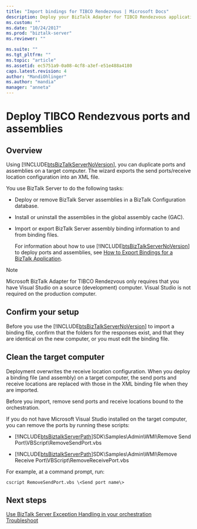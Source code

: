 ```yaml
---
title: "Import bindings for TIBCO Rendezvous | Microsoft Docs"
description: Deploy your BizTalk Adapter for TIBCO Rendezvous applications using Import Bindings feature in BizTalk Server
ms.custom: ""
ms.date: "10/24/2017"
ms.prod: "biztalk-server"
ms.reviewer: ""

ms.suite: ""
ms.tgt_pltfrm: ""
ms.topic: "article"
ms.assetid: ec5751a9-0a08-4cf8-a3ef-e51e488a4180
caps.latest.revision: 4
author: "MandiOhlinger"
ms.author: "mandia"
manager: "anneta"
---
```

# Deploy TIBCO Rendezvous ports and assemblies
  
## Overview
Using [!INCLUDE[btsBizTalkServerNoVersion](../includes/btsbiztalkservernoversion-md.md)], you can duplicate ports and assemblies on a target computer. The wizard exports the send ports/receive location configuration into an XML file.  
  
 You use BizTalk Server to do the following tasks:  
  
- Deploy or remove BizTalk Server assemblies in a BizTalk Configuration database.  
  
- Install or uninstall the assemblies in the global assembly cache (GAC).  
  
- Import or export BizTalk Server assembly binding information to and from binding files.  
  
  For information about how to use [!INCLUDE[btsBizTalkServerNoVersion](../includes/btsbiztalkservernoversion-md.md)] to deploy ports and assemblies, see [How to Export Bindings for a BizTalk Application](../core/how-to-export-bindings-for-a-biztalk-application.md).  
  
> [!NOTE]
>  Microsoft BizTalk Adapter for TIBCO Rendezvous only requires that you have Visual Studio on a source (development) computer. Visual Studio is not required on the production computer.  

## Confirm your setup

Before you use the [!INCLUDE[btsBizTalkServerNoVersion](../includes/btsbiztalkservernoversion-md.md)] to import a binding file, confirm that the folders for the responses exist, and that they are identical on the new computer, or you must edit the binding file.  
  
## Clean the target computer
Deployment overwrites the receive location configuration. When you deploy a binding file (and assembly) on a target computer, the send ports and receive locations are replaced with those in the XML binding file when they are imported.  
  
Before you import, remove send ports and receive locations bound to the orchestration.  
  
If you do not have Microsoft Visual Studio installed on the target computer, you can remove the ports by running these scripts:  
  
- [!INCLUDE[btsBiztalkServerPath](../includes/btsbiztalkserverpath-md.md)]SDK\Samples\Admin\WMI\Remove Send Port\VBScript\RemoveSendPort.vbs  
  
- [!INCLUDE[btsBiztalkServerPath](../includes/btsbiztalkserverpath-md.md)]SDK\Samples\Admin\WMI\Remove Receive Port\VBScript\RemoveReceivePort.vbs  
  
For example, at a command prompt, run:  
  
```
cscript RemoveSendPort.vbs \<Send port name\>
```
  
## Next steps
[Use BizTalk Server Exception Handling in your orchestration](../core/using-biztalk-server-exception-handling4.md)  
[Troubleshoot](../core/troubleshooting-tibco-rendezvous.md)